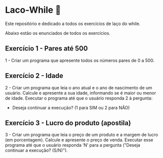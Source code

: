 # Laco-While 🐶
Este repositório e dedicado a todos os exercícios de laço do while.

Abaixo estão os enunciados de todos os exercícios.

## Exercício 1 - Pares até 500
1 - Criar um programa que apresente todos os números pares de 0 a 500.

## Exercício 2 - Idade
2 - Criar um programa que leia o ano atual e o ano de nascimento de um usuário. Calcule e apresente a sua idade, informando se é maior ou menor de idade. Executar o programa até que o usuário responda 2 à pergunta:
- Deseja continuar a execução? (1 para SIM ou 2 para NÃO)

## Exercício 3 - Lucro do produto (apostila)
3 - Criar um programa que leia o preço de um produto e a margem de lucro (em porcentagem).
Calcule e apresente o preço de venda. Executar esse programa até que o usuário responda ‘N’
para a pergunta ("Deseja continuar a execução? (S/N)").
